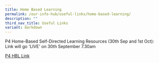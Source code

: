 ```yaml
---
title: Home Based Learning
permalink: /our-info-hub/useful-links/home-based-learning/
description: ""
third_nav_title: Useful Links
variant: markdown
---
```

P4 Home-Based Self-Directed Learning Resources (30th Sep and 1st Oct):<br>
Link will go 'LIVE' on 30th September 7.30am<br>

[P4 HBL Link](https://docs.google.com/file/d/1v1ME__QEL7HZDNNxmBTHyiptMF-DeSNZ/edit?filetype=msexcel)